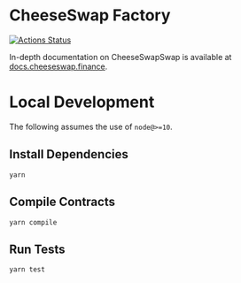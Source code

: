 # CheeseSwap Factory

[![Actions Status](https://github.com/Cheesefinance/cheeseswap-core/workflows/CI/badge.svg)](https://github.com/Cheesefinance/cheeseswap-core/actions)

In-depth documentation on CheeseSwapSwap is available at [docs.cheeseswap.finance](https://docs.cheeseswap.finance/).

# Local Development

The following assumes the use of `node@>=10`.

## Install Dependencies

`yarn`

## Compile Contracts

`yarn compile`

## Run Tests

`yarn test`
